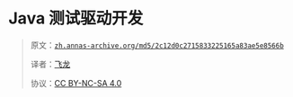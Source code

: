 # Java 测试驱动开发

> 原文：[`zh.annas-archive.org/md5/2c12d0c2715833225165a83ae5e8566b`](https://zh.annas-archive.org/md5/2c12d0c2715833225165a83ae5e8566b)
> 
> 译者：[飞龙](https://github.com/wizardforcel)
> 
> 协议：[CC BY-NC-SA 4.0](http://creativecommons.org/licenses/by-nc-sa/4.0/)
